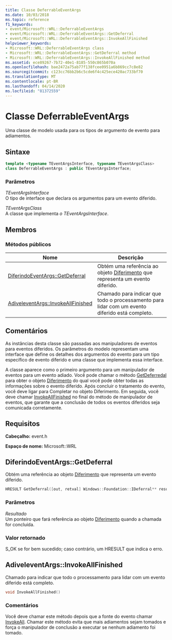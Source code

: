 ```yaml
---
title: Classe DeferrableEventArgs
ms.date: 10/03/2018
ms.topic: reference
f1_keywords:
- event/Microsoft::WRL::DeferrableEventArgs
- event/Microsoft::WRL::DeferrableEventArgs::GetDeferral
- event/Microsoft::WRL::DeferrableEventArgs::InvokeAllFinished
helpviewer_keywords:
- Microsoft::WRL::DeferrableEventArgs class
- Microsoft::WRL::DeferrableEventArgs::GetDeferral method
- Microsoft::WRL::DeferrableEventArgs::InvokeAllFinished method
ms.assetid: ece89267-7b72-40e1-8185-550c865b070a
ms.openlocfilehash: bae2472a75ab77f138fcee0951a6b869cc7c8e82
ms.sourcegitcommit: c123cc76bb2b6c5cde6f4c425ece420ac733bf70
ms.translationtype: MT
ms.contentlocale: pt-BR
ms.lasthandoff: 04/14/2020
ms.locfileid: "81372559"
---
```

# <a name="deferrableeventargs-class"></a>Classe DeferrableEventArgs

Uma classe de modelo usada para os tipos de argumento de evento para adiamentos.

## <a name="syntax"></a>Sintaxe

```cpp
template <typename TEventArgsInterface, typename TEventArgsClass>
class DeferrableEventArgs : public TEventArgsInterface;
```

### <a name="parameters"></a>Parâmetros

*TEventArgsInterface*<br/>
O tipo de interface que declara os argumentos para um evento diferido.

*TEventArgsClass*<br/>
A classe que implementa *o TEventArgsInterface*.

## <a name="members"></a>Membros

### <a name="public-methods"></a>Métodos públicos

Nome                                                         | Descrição
------------------------------------------------------------ | -----------------------------------------------------------------------------------------------------------------------------
[DiferindoEventArgs::GetDeferral](#getdeferral)             | Obtém uma referência ao objeto [Diferimento](/uwp/api/windows.foundation.deferral) que representa um evento diferido.
[AdiveleventArgs::InvokeAllFinished](#invokeallfinished) | Chamado para indicar que todo o processamento para lidar com um evento diferido está completo.

## <a name="remarks"></a>Comentários

As instâncias desta classe são passadas aos manipuladores de eventos para eventos diferidos. Os parâmetros do modelo representam uma interface que define os detalhes dos argumentos do evento para um tipo específico de evento diferido e uma classe que implementa essa interface.

A classe aparece como o primeiro argumento para um manipulador de eventos para um evento adiado. Você pode chamar o método [GetDeferredal](#getdeferral) para obter o objeto [Diferimento](/uwp/api/windows.foundation.deferral) do qual você pode obter todas as informações sobre o evento diferido. Após concluir o tratamento do evento, você deve ligar para Completar no objeto Diferimento. Em seguida, você deve chamar [InvokeAllFinished](#invokeallfinished) no final do método de manipulador de eventos, que garante que a conclusão de todos os eventos diferidos seja comunicada corretamente.

## <a name="requirements"></a>Requisitos

**Cabeçalho:** event.h

**Espaço de nome:** Microsoft::WRL

## <a name="deferrableeventargsgetdeferral"></a><a name="getdeferral"></a>DiferindoEventArgs::GetDeferral

Obtém uma referência ao objeto [Diferimento](/uwp/api/windows.foundation.deferral) que representa um evento diferido.

```cpp
HRESULT GetDeferral([out, retval] Windows::Foundation::IDeferral** result)
```

### <a name="parameters"></a>Parâmetros

*Resultado*<br/>
Um ponteiro que fará referência ao objeto [Diferimento](/uwp/api/windows.foundation.deferral) quando a chamada for concluída.

### <a name="return-value"></a>Valor retornado

S_OK se for bem sucedido; caso contrário, um HRESULT que indica o erro.

## <a name="deferrableeventargsinvokeallfinished"></a><a name="invokeallfinished"></a>AdiveleventArgs::InvokeAllFinished

Chamado para indicar que todo o processamento para lidar com um evento diferido está completo.

```cpp
void InvokeAllFinished()
```

### <a name="remarks"></a>Comentários

Você deve chamar este método depois que a fonte do evento chamar [InvokeAll](eventsource-class.md#invokeall). Chamar este método evita que mais adiamentos sejam tomados e força o manipulador de conclusão a executar se nenhum adiamento foi tomado.
